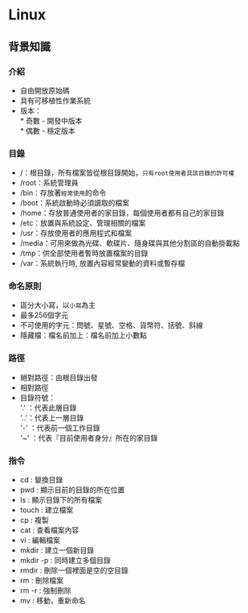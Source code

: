# Linux
## 背景知識
### 介紹
   * 自由開放原始碼
   * 具有可移植性作業系統
   * 版本：  
    *  奇數 - 開發中版本  
    *  偶數 - 穩定版本
### 目錄
   * /：根目錄，所有檔案皆從根目錄開始，`只有root使用者具該目錄的許可權`  
   * /root：系統管理員
   * /bin：存放著`經常使用`的命令
   * /boot：系統啟動時必須讀取的檔案
   * /home：存放普通使用者的家目錄，每個使用者都有自己的家目錄
   * /etc：放置與系統設定、管理相關的檔案
   * /usr：存放使用者的應用程式和檔案
   * /media：可用來做為光碟、軟碟片、隨身碟與其他分割區的自動掛載點
   * /tmp：供全部使用者暫時放置檔案的目錄
   * /var：系統執行時, 放置內容經常變動的資料或暫存檔
### 命名原則
   * 區分大小寫，以`小寫`為主
   * 最多256個字元
   * 不可使用的字元：問號、星號、空格、貨幣符、括號、斜線
   * 隱藏檔：檔名前加上：檔名前加上小數點 
### 路徑
   * 絕對路徑：由根目錄出發
   * 相對路徑
   * 目錄符號：  
   '.' ：代表此層目錄  
   '..'：代表上一層目錄  
   '-' ：代表前一個工作目錄  
   '~' ：代表『目前使用者身分』所在的家目錄
### 指令
   * cd : 變換目錄
   * pwd : 顯示目前的目錄的所在位置
   * ls : 顯示目錄下的所有檔案
   * touch : 建立檔案
   * cp : 複製
   * cat : 查看檔案內容
   * vi : 編輯檔案
   * mkdir : 建立一個新目錄
   * mkdir -p : 同時建立多個目錄 
   * rmdir : 刪除一個裡面是空的空目錄
   * rm : 刪除檔案
   * rm -r : 強制刪除
   * mv : 移動，重新命名
